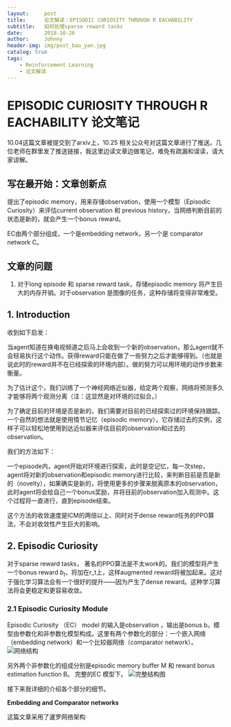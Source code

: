 ```yaml
---
layout:     post
title:      论文解读：EPISODIC CURIOSITY THROUGH R EACHABILITY
subtitle:   如何处理sparse reward tasks
date:       2018-10-26
author:     Johnny
header-img: img/post_bao_yan.jpg
catalog: true
tags:
    - Reinforcement Learning
    - 论文解读
---
```


# EPISODIC CURIOSITY THROUGH R EACHABILITY 论文笔记

10.04这篇文章被提交到了arxiv上，10.25 相关公众号对这篇文章进行了推送。几位老师在群里发了推送链接，我这里边读文章边做笔记，难免有疏漏和误读，请大家谅解。


## 写在最开始：文章创新点

提出了episodic memory，用来存储observation，使用一个模型（Episodic Curiosity）来评估current observation 和 previous history，当网络判断目前的状态是新的，就会产生一个bonus reward。

EC由两个部分组成，一个是embedding network，另一个是 comparator network C。
## 文章的问题

1. 对于long episode 和 sparse reward task，存储episodic memory 将产生巨大的内存开销。对于observation 是图像的任务，这种存储将变得非常难受。

## 1. Introduction 

收到如下启发：

当agent知道在换电视频道之后马上会收到一个新的observation，那么agent就不会轻易执行这个动作。获得reward只能在做了一些努力之后才能够得到。（也就是说此时的reward并不在已经探索的环境内部）。做的努力可以用环境的动作步数来衡量。

为了估计这个，我们训练了一个神经网络近似器，给定两个观察，网络将预测多久才能够将两个观测分离（注：这显然是对环境的过拟合。）

为了确定目前的环境是否是新的，我们需要对目前的已经探索过的环境保持跟踪。一个自然的想法就是使用情节记忆（episodic memory），它存储过去的实例，这样子可以轻松地使用到达近似器来评估目前的observation和过去的observation。


我们的方法如下：

一个episode内，agent开始对环境进行探索，此时是空记忆，每一次step，agent将对新的observation和episodic memory进行比较，来判断目前是否是新的（novelty），如果确实是新的，将使用更多的步骤来脱离原本的observation，此时agent将会给自己一个bonus奖励，并将目前的observation加入观测中。这个过程将一直进行，直到episode结束。

这个方法的收敛速度是ICM的两倍以上、同时对于dense reward任务的PPO算法，不会对收敛性产生巨大的影响。

## 2. Episodic Curiosity

对于sparse reward tasks， 著名的PPO算法是不太work的。我们的模型将产生一个bonus reward $b_t$，将加在r_t上，这样augmented reward将被加起来。这对于强化学习算法会有一个很好的提升——因为产生了dense reward。这种学习算法将会更稳定和更容易收敛。


### 2.1 Episodic Curiosity Module

Episodic Curiosity （EC） model 的输入是observation ，输出是bonus b。模型由参数化和非参数化模型构成。这里有两个参数化的部分：一个嵌入网络（embedding network）和一个比较器网络（comparator network）。
![网络结构](https://s1.ax1x.com/2018/10/26/iyhRCn.png)

另外两个非参数化的组成分别是episodic memory buffer M 和 reward bonus estimation function B。
完整的EC 模型下。
![完整结构图](https://s1.ax1x.com/2018/10/26/iyhLCR.png)

接下来我详细的介绍各个部分的细节。

**Embedding and Comparator networks** 

这篇文章采用了暹罗网络架构




